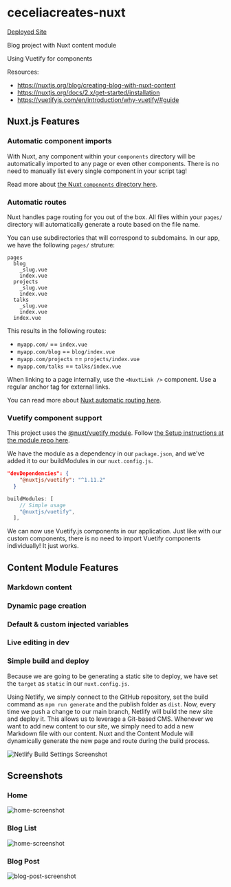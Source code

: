 # ceceliacreates-nuxt

[Deployed Site](https://stoic-jones-84f845.netlify.app/)

Blog project with Nuxt content module

Using Vuetify for components

Resources:

- https://nuxtjs.org/blog/creating-blog-with-nuxt-content
- https://nuxtjs.org/docs/2.x/get-started/installation
- https://vuetifyjs.com/en/introduction/why-vuetify/#guide

## Nuxt.js Features

### Automatic component imports

With Nuxt, any component within your `components` directory will be automatically imported to any page or even other components. There is no need to manually list every single component in your script tag!

Read more about [the Nuxt `components` directory here](https://nuxtjs.org/docs/2.x/get-started/directory-structure#the-components-directory).

### Automatic routes

Nuxt handles page routing for you out of the box. All files within your `pages/` directory will automatically generate a route based on the file name.

You can use subdirectories that will correspond to subdomains. In our app, we have the following `pages/` struture:

```
pages
  blog
    _slug.vue
    index.vue
  projects
    _slug.vue
    index.vue
  talks
    _slug.vue
    index.vue
  index.vue
```

This results in the following routes:

- `myapp.com/` == `index.vue`
- `myapp.com/blog` == `blog/index.vue`
- `myapp.com/projects` == `projects/index.vue`
- `myapp.com/talks` == `talks/index.vue`

When linking to a page internally, use the `<NuxtLink />` component. Use a regular anchor tag for external links.

You can read more about [Nuxt automatic routing here](https://nuxtjs.org/docs/2.x/get-started/routing).

### Vuetify component support

This project uses the [@nuxt/vuetify module](https://github.com/nuxt-community/vuetify-module). Follow [the Setup instructions at the module repo here](https://github.com/nuxt-community/vuetify-module#setup).

We have the module as a dependency in our `package.json`, and we've added it to our buildModules in our `nuxt.config.js`.

```package.json
"devDependencies": {
    "@nuxtjs/vuetify": "^1.11.2"
  }
```

```nuxt.config.js
buildModules: [
    // Simple usage
    "@nuxtjs/vuetify",
  ],
```

We can now use Vuetify.js components in our application. Just like with our custom components, there is no need to import Vuetify components individually! It just works.

## Content Module Features

### Markdown content

### Dynamic page creation

### Default & custom injected variables

### Live editing in dev

### Simple build and deploy

Because we are going to be generating a static site to deploy, we have set the `target` as `static` in our `nuxt.config.js`.

Using Netlify, we simply connect to the GitHub repository, set the build command as `npm run generate` and the publish folder as `dist`. Now, every time we push a change to our main branch, Netlify will build the new site and deploy it. This allows us to leverage a Git-based CMS. Whenever we want to add new content to our site, we simply need to add a new Markdown file with our content. Nuxt and the Content Module will dynamically generate the new page and route during the build process.

![Netlify Build Settings Screenshot](https://raw.githubusercontent.com/ceceliacreates/ceceliacreates-nuxt/main/assets/images/build-settings.png)

## Screenshots

### Home

![home-screenshot](https://github.com/ceceliacreates/ceceliacreates-nuxt/blob/main/assets/images/screenshot.PNG)

### Blog List

![home-screenshot](https://github.com/ceceliacreates/ceceliacreates-nuxt/blob/main/assets/images/blog-list-screenshot.PNG)

### Blog Post

![blog-post-screenshot](https://github.com/ceceliacreates/ceceliacreates-nuxt/blob/main/assets/images/blog-screenshot.PNG)
